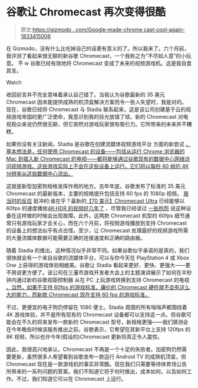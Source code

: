 # 谷歌让 Chromecast 再次变得很酷

> 原文:[https://gizmodo . com/Google-made-chrome cast-cool-again-1833415006](https://gizmodo.com/google-made-chromecast-cool-again-1833415006)

在 Gizmodo，没有什么比吃掉自己的话更有意义的了。所以我来了。六个月前，我评测了看起来很无聊的新谷歌 Chromecast，一个我称之为“不尽如人意”的小玩意。 不 w 谷歌已经有效地将 Chromecast 变成了未来的视频游戏机。这是我自食其言。

Watch

收回前言并不完全意味着承认自己错了。当我认为谷歌最新的 35 美元 Chromecast 因未能提供成熟的机顶盒解决方案而令一些人失望时，我是对的。现在，谷歌已经将 Chromecast 与 Stadia 联系起来，这是该公司创建基于云的视频游戏帝国的更广泛使命，我意识到我的目光放错了球。新的 Chromecast 对电视观众来说仍然很无聊，但它突然对游戏玩家很有吸引力。它所带来的未来并不糟糕。

如果你没有关注新闻，Stadia 是谷歌在创建流媒体视频游戏平台 方面的新尝试 [。基本想法是，任何使用 Chromecast 的设备——包括从运行 Chrome 浏览器的 Mac 到插入新 Chromecast 的电视——都将能够通过谷歌现有的数据中心网络访问视频游戏。这些游戏实际上不会在这些设备上运行。它们将以每秒 60 帧的 4K 分辨率从这些数据中心流出。](https://gizmodo.com/all-the-detail-about-stadia-googles-huge-bet-on-the-fu-1833410886)

这就是新型加密狗规格发挥作用的地方。去年年底，谷歌发布了标准的 35 美元 Chromecast 的最新版本，主要的规格提升包括支持 60 fps 的 1080p 视频。 [我当时的反应](https://gizmodo.com/chromecast-is-bumming-me-out-1829688812) 挺冲的:谁在乎？最新的[【70 美元】Chromecast Ultra](https://store.google.com/us/product/chromecast_ultra?hl=en-US) 已经能够以 60fps 的速度播放[4K·HDR 的视频好几年了](https://developers.google.com/cast/docs/media) ，尽管我已经读过 [一些抱怨](https://www.reddit.com/r/Chromecast/comments/80qvya/chromecast_ultra_issues_playing_4k_60fps_any_way/) 说这种设备在这样做的时候会出现故障。此外，这两款 Chromecast 机型的 60fps 细节通常只有游戏玩家才会关心，而在六个月前，将视频游戏播放到支持 Chromecast 的设备上的想法似乎有点古怪。至少，让 Chromecast 处理最好的视频游戏所需的大量流媒体数据可能需要正确的连接速度和正确的路由器。

随着 Stadia 的推出，这种情况似乎非常不同。如果谷歌似乎承诺的是真的，我们很快就会有一个来自谷歌的流媒体平台，可以与你今天在 PlayStation 4 或 Xbox One 上获得的游戏体验相媲美。谷歌让 Stadia 看起来更好、更快、更强大——更不用说更方便了。该公司在三藩市游戏开发者大会上的主题演讲展示了如何在半秒钟内通过新的谷歌视距控制器 从在 PC 上玩游戏转换到支持 Chromecast 的电视 [。当然，如果不支持 60fps 的游戏标准，廉价的 Chromecast 硬件就不会有这么大的能力，而新款 Chromecast 现在支持 60 fps 的游戏标准。](https://gizmodo.com/google-stadias-only-hardware-is-this-special-controller-1833412158)

不过，更便宜的电子狗仍停留在 1080 便士。Stadia 周围的所有嗡嗡声都围绕着 4K 游戏体验，并不是所有现有的 Chromecast 设备都可以支持这一点。但谷歌可能会在不久的将来发布一款新的 Chromecast 型号，新规格更强——我们猜测会在今年晚些时候该服务推出之前。谷歌表示，它希望在其新平台上支持 120fps 的 8K 视频，所以也许今年(假设的)Chromecast 更新将真正令人震惊。

因此，我很高兴地承认，Chromecast 不再是一个十足的失败者。加密狗仍然需要更新，虽然很多人希望看到谷歌发布一款运行 Android TV 的成熟机顶盒，但 Chromecast 现在是一款游戏机的事实非常酷。现在我们只需要等待体育场公告所带来的一系列问题的答案。我们不知道它将于何时推出，成本如何，以及如何工作。不过，我们知道它可以在 Chromecast 上运行。